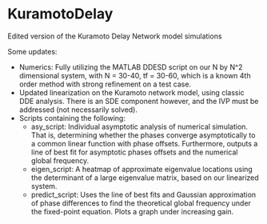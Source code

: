 # KuramotoDelay
Edited version of the Kuramoto Delay Network model simulations

Some updates:
 - Numerics: Fully utilizing the MATLAB DDESD script on our N by N^2 dimensional system, with N = 30-40, tf = 30-60, which is a known 4th order method with strong refinement on a test case.
 - Updated linearization on the Kuramoto network model, using classic DDE analysis. There is an SDE component however, and the IVP must be addressed (not necessarily solved).
 - Scripts containing the following:
   - asy_script: Individual asymptotic analysis of numerical simulation. That is, determining whether the phases converge asymptotically to a common linear function with phase offsets. Furthermore, outputs a line of best fit for asymptotic phases offsets and the numerical global frequency.
   - eigen_script: A heatmap of approximate eigenvalue locations using the determinant of a large eigenvalue matrix, based on our linearized system.
   - predict_script: Uses the line of best fits and Gaussian approximation of phase differences to find the theoretical global frequency under the fixed-point equation. Plots a graph under increasing gain.
